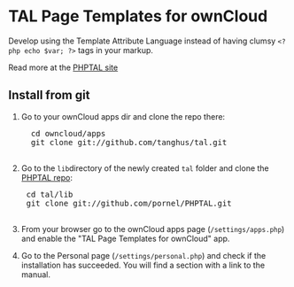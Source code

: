 # TAL Page Templates for ownCloud

Develop using the Template Attribute Language instead of having clumsy
`<?php echo $var; ?>` tags in your markup.

Read more at the [PHPTAL site](http://phptal.org/introduction.html)

## Install from git

1. Go to your ownCloud apps dir and clone the repo there:
	 <pre>
	 cd owncloud/apps
	 git clone git://github.com/tanghus/tal.git
	 </pre>
	
2. Go to the `lib`directory of the newly created `tal` folder and clone the [PHPTAL repo](https://github.com/pornel/PHPTAL):

	 <pre>
	cd tal/lib
	git clone git://github.com/pornel/PHPTAL.git
	 </pre>
	
3. From your browser go to the ownCloud apps page (`/settings/apps.php`) and enable the "TAL Page Templates for ownCloud" app.

4. Go to the Personal page (`/settings/personal.php`) and check if the installation has succeeded. You will find a section with a link to the manual.

